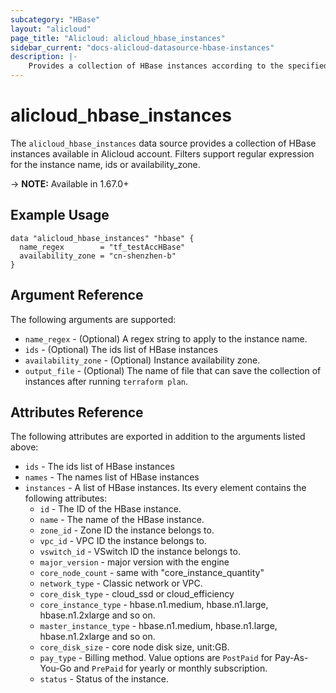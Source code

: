 ```yaml
---
subcategory: "HBase"
layout: "alicloud"
page_title: "Alicloud: alicloud_hbase_instances"
sidebar_current: "docs-alicloud-datasource-hbase-instances"
description: |-
    Provides a collection of HBase instances according to the specified filters.
---
```


# alicloud\_hbase\_instances

The `alicloud_hbase_instances` data source provides a collection of HBase instances available in Alicloud account.
Filters support regular expression for the instance name, ids or availability_zone.

-> **NOTE:**  Available in 1.67.0+

## Example Usage

```
data "alicloud_hbase_instances" "hbase" {
  name_regex        = "tf_testAccHBase"
  availability_zone = "cn-shenzhen-b"
}
```

## Argument Reference

The following arguments are supported:

* `name_regex` - (Optional) A regex string to apply to the instance name.
* `ids` - (Optional) The ids list of HBase instances
* `availability_zone` - (Optional) Instance availability zone.
* `output_file` - (Optional) The name of file that can save the collection of instances after running `terraform plan`.

## Attributes Reference

The following attributes are exported in addition to the arguments listed above:
* `ids` - The ids list of HBase instances
* `names` - The names list of HBase instances
* `instances` - A list of HBase instances. Its every element contains the following attributes:
  * `id` - The ID of the HBase instance.
  * `name` - The name of the HBase instance.
  * `zone_id` - Zone ID the instance belongs to.
  * `vpc_id` - VPC ID the instance belongs to.
  * `vswitch_id` - VSwitch ID the instance belongs to.
  * `major_version` - major version with the engine
  * `core_node_count` - same with "core_instance_quantity"
  * `network_type` - Classic network or VPC.
  * `core_disk_type` - cloud_ssd or cloud_efficiency
  * `core_instance_type` - hbase.n1.medium, hbase.n1.large, hbase.n1.2xlarge and so on.
  * `master_instance_type` - hbase.n1.medium, hbase.n1.large, hbase.n1.2xlarge and so on.
  * `core_disk_size` - core node disk size, unit:GB.
  * `pay_type` - Billing method. Value options are `PostPaid` for  Pay-As-You-Go and `PrePaid` for yearly or monthly subscription.
  * `status` - Status of the instance.